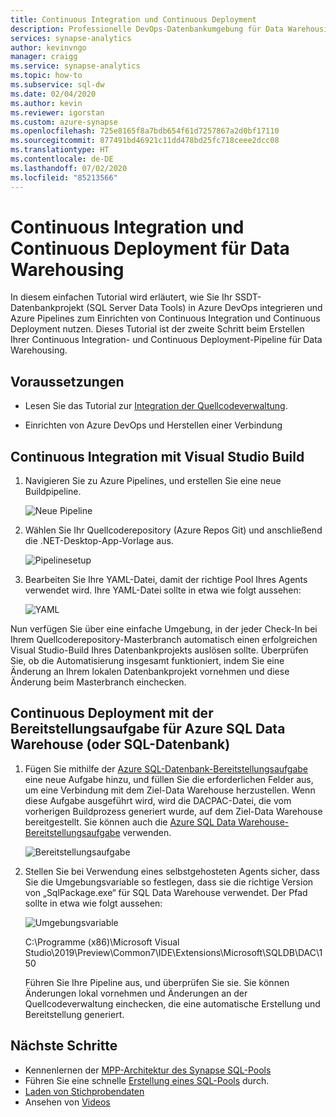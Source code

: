 ```yaml
---
title: Continuous Integration und Continuous Deployment
description: Professionelle DevOps-Datenbankumgebung für Data Warehousing mit integrierter Unterstützung für Continuous Integration und Continuous Deployment mithilfe von Azure Pipelines
services: synapse-analytics
author: kevinvngo
manager: craigg
ms.service: synapse-analytics
ms.topic: how-to
ms.subservice: sql-dw
ms.date: 02/04/2020
ms.author: kevin
ms.reviewer: igorstan
ms.custom: azure-synapse
ms.openlocfilehash: 725e8165f8a7bdb654f61d7257867a2d0bf17110
ms.sourcegitcommit: 877491bd46921c11dd478bd25fc718ceee2dcc08
ms.translationtype: HT
ms.contentlocale: de-DE
ms.lasthandoff: 07/02/2020
ms.locfileid: "85213566"
---
```

# <a name="continuous-integration-and-deployment-for-data-warehousing"></a>Continuous Integration und Continuous Deployment für Data Warehousing

In diesem einfachen Tutorial wird erläutert, wie Sie Ihr SSDT-Datenbankprojekt (SQL Server Data Tools) in Azure DevOps integrieren und Azure Pipelines zum Einrichten von Continuous Integration und Continuous Deployment nutzen. Dieses Tutorial ist der zweite Schritt beim Erstellen Ihrer Continuous Integration- und Continuous Deployment-Pipeline für Data Warehousing.

## <a name="before-you-begin"></a>Voraussetzungen

- Lesen Sie das Tutorial zur [Integration der Quellcodeverwaltung](sql-data-warehouse-source-control-integration.md).

- Einrichten von Azure DevOps und Herstellen einer Verbindung

## <a name="continuous-integration-with-visual-studio-build"></a>Continuous Integration mit Visual Studio Build

1. Navigieren Sie zu Azure Pipelines, und erstellen Sie eine neue Buildpipeline.

      ![Neue Pipeline](./media/sql-data-warehouse-continuous-integration-and-deployment/1-new-build-pipeline.png "Neue Pipeline")

2. Wählen Sie Ihr Quellcoderepository (Azure Repos Git) und anschließend die .NET-Desktop-App-Vorlage aus.

      ![Pipelinesetup](./media/sql-data-warehouse-continuous-integration-and-deployment/2-pipeline-setup.png "Pipelinesetup")

3. Bearbeiten Sie Ihre YAML-Datei, damit der richtige Pool Ihres Agents verwendet wird. Ihre YAML-Datei sollte in etwa wie folgt aussehen:

      ![YAML](./media/sql-data-warehouse-continuous-integration-and-deployment/3-yaml-file.png "YAML")

Nun verfügen Sie über eine einfache Umgebung, in der jeder Check-In bei Ihrem Quellcoderepository-Masterbranch automatisch einen erfolgreichen Visual Studio-Build Ihres Datenbankprojekts auslösen sollte. Überprüfen Sie, ob die Automatisierung insgesamt funktioniert, indem Sie eine Änderung an Ihrem lokalen Datenbankprojekt vornehmen und diese Änderung beim Masterbranch einchecken.

## <a name="continuous-deployment-with-the-azure-sql-data-warehouse-or-database-deployment-task"></a>Continuous Deployment mit der Bereitstellungsaufgabe für Azure SQL Data Warehouse (oder SQL-Datenbank)

1. Fügen Sie mithilfe der [Azure SQL-Datenbank-Bereitstellungsaufgabe](/azure/devops/pipelines/targets/azure-sqldb) eine neue Aufgabe hinzu, und füllen Sie die erforderlichen Felder aus, um eine Verbindung mit dem Ziel-Data Warehouse herzustellen. Wenn diese Aufgabe ausgeführt wird, wird die DACPAC-Datei, die vom vorherigen Buildprozess generiert wurde, auf dem Ziel-Data Warehouse bereitgestellt. Sie können auch die [Azure SQL Data Warehouse-Bereitstellungsaufgabe](https://marketplace.visualstudio.com/items?itemName=ms-sql-dw.SQLDWDeployment) verwenden.

      ![Bereitstellungsaufgabe](./media/sql-data-warehouse-continuous-integration-and-deployment/4-deployment-task.png "Bereitstellungsaufgabe")

2. Stellen Sie bei Verwendung eines selbstgehosteten Agents sicher, dass Sie die Umgebungsvariable so festlegen, dass sie die richtige Version von „SqlPackage.exe“ für SQL Data Warehouse verwendet. Der Pfad sollte in etwa wie folgt aussehen:

      ![Umgebungsvariable](./media/sql-data-warehouse-continuous-integration-and-deployment/5-environment-variable-preview.png "Umgebungsvariable")

   C:\Programme (x86)\Microsoft Visual Studio\2019\Preview\Common7\IDE\Extensions\Microsoft\SQLDB\DAC\150  

   Führen Sie Ihre Pipeline aus, und überprüfen Sie sie. Sie können Änderungen lokal vornehmen und Änderungen an der Quellcodeverwaltung einchecken, die eine automatische Erstellung und Bereitstellung generiert.

## <a name="next-steps"></a>Nächste Schritte

- Kennenlernen der [MPP-Architektur des Synapse SQL-Pools](massively-parallel-processing-mpp-architecture.md)
- Führen Sie eine schnelle [Erstellung eines SQL-Pools](create-data-warehouse-portal.md) durch.
- [Laden von Stichprobendaten](load-data-from-azure-blob-storage-using-polybase.md)
- Ansehen von [Videos](sql-data-warehouse-videos.md)
